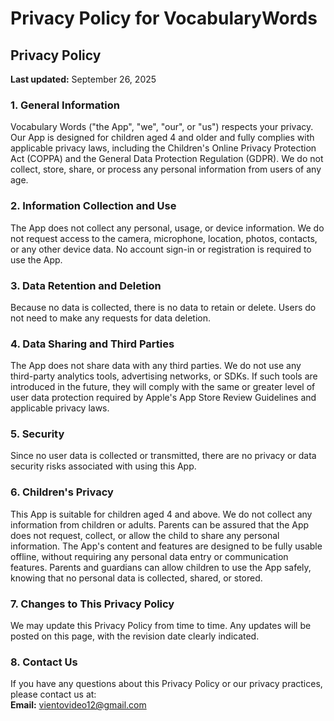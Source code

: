 # Privacy Policy for VocabularyWords

## Privacy Policy

**Last updated:** September 26, 2025

### 1. General Information
Vocabulary Words ("the App", "we", "our", or "us") respects your privacy. Our App is designed for children aged 4 and older and fully complies with applicable privacy laws, including the Children's Online Privacy Protection Act (COPPA) and the General Data Protection Regulation (GDPR). We do not collect, store, share, or process any personal information from users of any age.

### 2. Information Collection and Use
The App does not collect any personal, usage, or device information. We do not request access to the camera, microphone, location, photos, contacts, or any other device data. No account sign-in or registration is required to use the App.

### 3. Data Retention and Deletion
Because no data is collected, there is no data to retain or delete. Users do not need to make any requests for data deletion.

### 4. Data Sharing and Third Parties
The App does not share data with any third parties. We do not use any third-party analytics tools, advertising networks, or SDKs. If such tools are introduced in the future, they will comply with the same or greater level of user data protection required by Apple's App Store Review Guidelines and applicable privacy laws.

### 5. Security
Since no user data is collected or transmitted, there are no privacy or data security risks associated with using this App.

### 6. Children's Privacy
This App is suitable for children aged 4 and above. We do not collect any information from children or adults. Parents can be assured that the App does not request, collect, or allow the child to share any personal information. The App's content and features are designed to be fully usable offline, without requiring any personal data entry or communication features. Parents and guardians can allow children to use the App safely, knowing that no personal data is collected, shared, or stored.

### 7. Changes to This Privacy Policy
We may update this Privacy Policy from time to time. Any updates will be posted on this page, with the revision date clearly indicated.

### 8. Contact Us
If you have any questions about this Privacy Policy or our privacy practices, please contact us at:  
**Email:** vientovideo12@gmail.com
